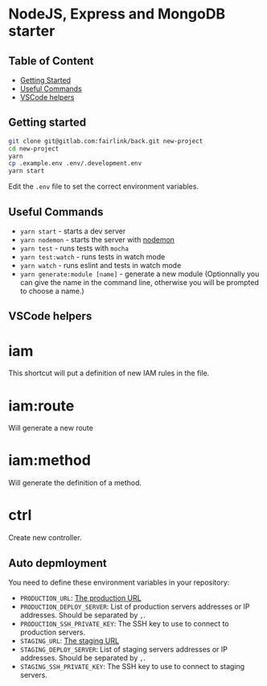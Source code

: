 # NodeJS, Express and MongoDB starter

## Table of Content

  * [Getting Started](#getting-started)
  * [Useful Commands](#useful-commands)
  * [VSCode helpers](#vscode-helpers)


## Getting started

```bash
git clone git@gitlab.com:fairlink/back.git new-project
cd new-project
yarn
cp .example.env .env/.development.env
yarn start
```

Edit the `.env` file to set the correct environment variables.

## Useful Commands

  * `yarn start` - starts a dev server
  * `yarn nodemon` - starts the server with [nodemon](https://github.com/remy/nodemon)
  * `yarn test` - runs tests with `mocha`
  * `yarn test:watch` - runs tests in watch mode
  * `yarn watch` - runs eslint and tests in watch mode
  * `yarn generate:module [name]` - generate a new module (Optionnally you can give the name in the command line, otherwise you will be prompted to choose a name.)

## VSCode helpers

iam
===

This shortcut will put a definition of new IAM rules in the file.

iam:route
=========

Will generate a new route

iam:method
==========

Will generate the definition of a method.

ctrl
====

Create new controller.

## Auto depmloyment

You need to define these environment variables in your repository:

  * `PRODUCTION_URL`: [The production URL](https://docs.gitlab.com/ee/ci/environments.html#making-use-of-the-environment-url)
  * `PRODUCTION_DEPLOY_SERVER`: List of production servers addresses or IP addresses. Should be separated by `,`.
  * `PRODUCTION_SSH_PRIVATE_KEY`: The SSH key to use to connect to production servers.
  * `STAGING_URL`: [The staging URL](https://docs.gitlab.com/ee/ci/environments.html#making-use-of-the-environment-url)
  * `STAGING_DEPLOY_SERVER`: List of staging servers addresses or IP addresses. Should be separated by `,`.
  * `STAGING_SSH_PRIVATE_KEY`: The SSH key to use to connect to staging servers.
